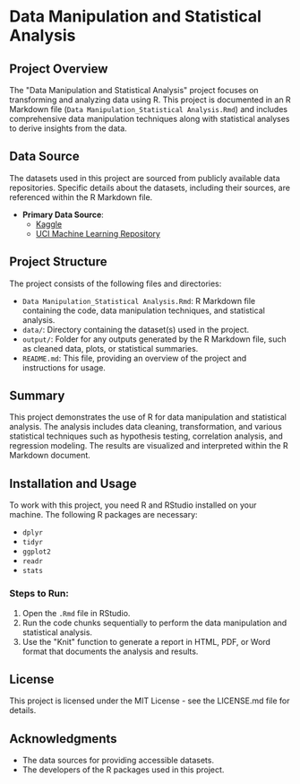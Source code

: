 # Data Manipulation and Statistical Analysis

## Project Overview
The "Data Manipulation and Statistical Analysis" project focuses on transforming and analyzing data using R. This project is documented in an R Markdown file (`Data Manipulation_Statistical Analysis.Rmd`) and includes comprehensive data manipulation techniques along with statistical analyses to derive insights from the data.

## Data Source
The datasets used in this project are sourced from publicly available data repositories. Specific details about the datasets, including their sources, are referenced within the R Markdown file.

- **Primary Data Source**: 
  - [Kaggle](https://www.kaggle.com/)
  - [UCI Machine Learning Repository](https://archive.ics.uci.edu/ml/index.php)

## Project Structure
The project consists of the following files and directories:

- `Data Manipulation_Statistical Analysis.Rmd`: R Markdown file containing the code, data manipulation techniques, and statistical analysis.
- `data/`: Directory containing the dataset(s) used in the project.
- `output/`: Folder for any outputs generated by the R Markdown file, such as cleaned data, plots, or statistical summaries.
- `README.md`: This file, providing an overview of the project and instructions for usage.

## Summary
This project demonstrates the use of R for data manipulation and statistical analysis. The analysis includes data cleaning, transformation, and various statistical techniques such as hypothesis testing, correlation analysis, and regression modeling. The results are visualized and interpreted within the R Markdown document.

## Installation and Usage
To work with this project, you need R and RStudio installed on your machine. The following R packages are necessary:

- `dplyr`
- `tidyr`
- `ggplot2`
- `readr`
- `stats`

### Steps to Run:
1. Open the `.Rmd` file in RStudio.
2. Run the code chunks sequentially to perform the data manipulation and statistical analysis.
3. Use the "Knit" function to generate a report in HTML, PDF, or Word format that documents the analysis and results.

## License
This project is licensed under the MIT License - see the LICENSE.md file for details.

## Acknowledgments
- The data sources for providing accessible datasets.
- The developers of the R packages used in this project.

